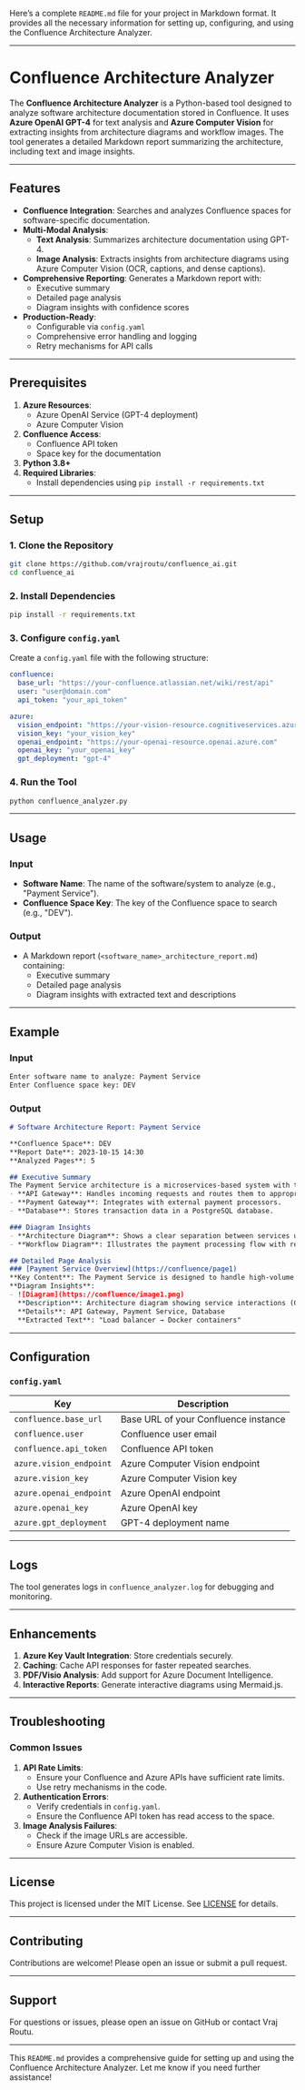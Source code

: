 Here’s a complete `README.md` file for your project in Markdown format. It provides all the necessary information for setting up, configuring, and using the Confluence Architecture Analyzer.

---

# Confluence Architecture Analyzer

The **Confluence Architecture Analyzer** is a Python-based tool designed to analyze software architecture documentation stored in Confluence. It uses **Azure OpenAI GPT-4** for text analysis and **Azure Computer Vision** for extracting insights from architecture diagrams and workflow images. The tool generates a detailed Markdown report summarizing the architecture, including text and image insights.

---

## Features

- **Confluence Integration**: Searches and analyzes Confluence spaces for software-specific documentation.
- **Multi-Modal Analysis**:
  - **Text Analysis**: Summarizes architecture documentation using GPT-4.
  - **Image Analysis**: Extracts insights from architecture diagrams using Azure Computer Vision (OCR, captions, and dense captions).
- **Comprehensive Reporting**: Generates a Markdown report with:
  - Executive summary
  - Detailed page analysis
  - Diagram insights with confidence scores
- **Production-Ready**:
  - Configurable via `config.yaml`
  - Comprehensive error handling and logging
  - Retry mechanisms for API calls

---

## Prerequisites

1. **Azure Resources**:
   - Azure OpenAI Service (GPT-4 deployment)
   - Azure Computer Vision
2. **Confluence Access**:
   - Confluence API token
   - Space key for the documentation
3. **Python 3.8+**
4. **Required Libraries**:
   - Install dependencies using `pip install -r requirements.txt`

---

## Setup

### 1. Clone the Repository
```bash
git clone https://github.com/vrajroutu/confluence_ai.git
cd confluence_ai
```

### 2. Install Dependencies
```bash
pip install -r requirements.txt
```

### 3. Configure `config.yaml`
Create a `config.yaml` file with the following structure:
```yaml
confluence:
  base_url: "https://your-confluence.atlassian.net/wiki/rest/api"
  user: "user@domain.com"
  api_token: "your_api_token"

azure:
  vision_endpoint: "https://your-vision-resource.cognitiveservices.azure.com"
  vision_key: "your_vision_key"
  openai_endpoint: "https://your-openai-resource.openai.azure.com"
  openai_key: "your_openai_key"
  gpt_deployment: "gpt-4"
```

### 4. Run the Tool
```bash
python confluence_analyzer.py
```

---

## Usage

### Input
- **Software Name**: The name of the software/system to analyze (e.g., "Payment Service").
- **Confluence Space Key**: The key of the Confluence space to search (e.g., "DEV").

### Output
- A Markdown report (`<software_name>_architecture_report.md`) containing:
  - Executive summary
  - Detailed page analysis
  - Diagram insights with extracted text and descriptions

---

## Example

### Input
```bash
Enter software name to analyze: Payment Service
Enter Confluence space key: DEV
```

### Output
```markdown
# Software Architecture Report: Payment Service

**Confluence Space**: DEV  
**Report Date**: 2023-10-15 14:30  
**Analyzed Pages**: 5

## Executive Summary
The Payment Service architecture is a microservices-based system with the following key components:
- **API Gateway**: Handles incoming requests and routes them to appropriate services.
- **Payment Gateway**: Integrates with external payment processors.
- **Database**: Stores transaction data in a PostgreSQL database.

### Diagram Insights
- **Architecture Diagram**: Shows a clear separation between services using Kafka for async communication.
- **Workflow Diagram**: Illustrates the payment processing flow with retry mechanisms.

## Detailed Page Analysis
### [Payment Service Overview](https://confluence/page1)
**Key Content**: The Payment Service is designed to handle high-volume transactions...
**Diagram Insights**:
- ![Diagram](https://confluence/image1.png)  
  **Description**: Architecture diagram showing service interactions (Confidence: 95%)  
  **Details**: API Gateway, Payment Service, Database  
  **Extracted Text**: "Load balancer → Docker containers"
```

---

## Configuration

### `config.yaml`
| Key | Description |
|-----|-------------|
| `confluence.base_url` | Base URL of your Confluence instance |
| `confluence.user` | Confluence user email |
| `confluence.api_token` | Confluence API token |
| `azure.vision_endpoint` | Azure Computer Vision endpoint |
| `azure.vision_key` | Azure Computer Vision key |
| `azure.openai_endpoint` | Azure OpenAI endpoint |
| `azure.openai_key` | Azure OpenAI key |
| `azure.gpt_deployment` | GPT-4 deployment name |

---

## Logs
The tool generates logs in `confluence_analyzer.log` for debugging and monitoring.

---

## Enhancements
1. **Azure Key Vault Integration**: Store credentials securely.
2. **Caching**: Cache API responses for faster repeated searches.
3. **PDF/Visio Analysis**: Add support for Azure Document Intelligence.
4. **Interactive Reports**: Generate interactive diagrams using Mermaid.js.

---

## Troubleshooting

### Common Issues
1. **API Rate Limits**:
   - Ensure your Confluence and Azure APIs have sufficient rate limits.
   - Use retry mechanisms in the code.
2. **Authentication Errors**:
   - Verify credentials in `config.yaml`.
   - Ensure the Confluence API token has read access to the space.
3. **Image Analysis Failures**:
   - Check if the image URLs are accessible.
   - Ensure Azure Computer Vision is enabled.

---

## License
This project is licensed under the MIT License. See [LICENSE](LICENSE) for details.

---

## Contributing
Contributions are welcome! Please open an issue or submit a pull request.

---

## Support
For questions or issues, please open an issue on GitHub or contact Vraj Routu.

---

This `README.md` provides a comprehensive guide for setting up and using the Confluence Architecture Analyzer. Let me know if you need further assistance!